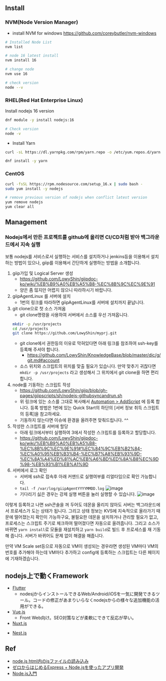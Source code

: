 ## Install

### NVM(Node Version Manager)

- install NVM for windows
https://github.com/coreybutler/nvm-windows

```sh
# Installed Node List
nvm list

# node 16 latest install 
nvm install 16

# change node
nvm use 16

# check version
node --v
```

### RHEL(Red Hat Enterprise Linux)

Install nodejs 16 version
```sh
dnf module -y install nodejs:16

# Check version
node -v
```

- Install Yarn
```sh
curl -sL https://dl.yarnpkg.com/rpm/yarn.repo -o /etc/yum.repos.d/yarn.repo

dnf install -y yarn
```


### CentOS

```sh
curl -fsSL https://rpm.nodesource.com/setup_16.x | sudo bash -
sudo yum install -y nodejs

# remove previous version of nodejs when conflict latest version
yum remove nodejs
yum clear all
```

## Management

### Nodejs에서 만든 프로젝트를 github에 올리면 CI/CD처럼 받아 백그라운드에서 지속 실행

보통 nodejs를 서비스로서 실행하는 서비스를 설치하거나 jenkins등을 이용해서 설치하는 방법이 있으나,
giip를 이용해서 간단하게 실행하는 방법을 소개합니다. 

1. giip가입 및 Logical Server 생성
   - https://github.com/LowyShin/giipdoc-ko/wiki/%EB%B9%A0%EB%A5%B8-%EC%8B%9C%EC%9E%91
   - 양은 좀 많지만 어렵지 않으니 따라하시기 바랍니다.
2. giipAgentLinux 를 서버에 설치
   - 1번의 링크를 따라하면 giipAgentLinux를 서버에 설치까지 끝납니다.
3. git clone으로 첫 소스 가져옴
   - git clone명령을 사용하여 서버에서 소스를 우선 가져옵니다.
   ```sh
   mkdir -p /usr/projects
   cd /usr/projects
   git clone https://github.com/LowyShin/myprj.git
   ```
   - git clone에서 권한등의 이유로 막혀있다면 아래 링크를 참조하여 ssh-key를 등록해 주셔야 합니다.
     - https://github.com/LowyShin/KnowledgeBase/blob/master/dic/g/git.md#account   
   - 소스 위치와 스크립트의 위치를 맞출 필요가 있습니다. 만약 맞추기 귀찮다면 `mkdir -p /usr/projects` 라고 생성해서 그 위치에서 git clone을 하면 편리합니다. 
4. node를 기동하는 스크립트 작성
   - https://github.com/LowyShin/giip/blob/gh-pages/giipscripts/sh/nodejs-githubsyncandrun.sh
   - 위 링크에 있는 소스를 그대로 복사해서 [Automation > AddScript](https://giipaspstg02.azurewebsites.net/view/SMAHTML/ScrPut.asp) 에 등록 합니다. 등록 방법은 1번에 있는 Quick Start의 하단의 [서버 정보 취득 스크립트의 등록]을 참고하세요. 
   - 기동하지 않는다면 이슈에 환경을 올려주면 맞춰드립니다. ^^
5. 작성한 스크립트를 서버에 할당
   - 아래 링크에서부터 실행하여 3에서 작성한 스크립트를 등록하고 할당합니다.
   - https://github.com/LowyShin/giipdoc-ko/wiki/%EB%B9%A0%EB%A5%B8-%EC%8B%9C%EC%9E%91#%EC%84%9C%EB%B2%84-%EC%A0%95%EB%B3%B4-%EC%B7%A8%EB%93%9D-%EC%8A%A4%ED%81%AC%EB%A6%BD%ED%8A%B8%EC%9D%98-%EB%93%B1%EB%A1%9D
6. 서버에서 로그 확인
   - 서버에 ssh로 접속후 아래 커맨드로 실행여부를 리얼타임으로 확인 가능합니다.
   - `tail -f /var/log/giipAgentYYYYMMDD.log`
   ![image](https://github.com/LowyShin/KnowledgeBase/assets/20239203/2691989d-5ba3-4ca0-a284-21d65d947279)
   - 기다리기 싫은 경우는 강제 실행 버튼을 눌러 실행할 수 있습니다.
   ![image](https://github.com/LowyShin/KnowledgeBase/assets/20239203/905bfc03-c719-49ac-9d7a-595556bb3ef8)

이렇게 등록하고 나면 ssh콘솔을 꺼 두어도 데몬을 올리지 않아도 서버는 백그라운드에서 프로세스가 도는 상태가 됩니다. 
그리고 상태 정보는 KVS에 지속적으로 올라가기 때문에 떨어졌는지 확인이 가능하구요, 
불필요한 데몬을 설치하거나 관리할 필요가 없고, 프로세스는 스크립트 주기로 체크하여 떨어졌다면 자동으로 올려줍니다. 
그리고 소스가 바뀌면 `yarn install`로 모듈을 재설치하고 `yarn build`로 빌드 후 프로세스를 재 기동해 줍니다. 
서버가 바뀌어도 문제 없이 해결을 해줍니다. 

만약 VM Scale set등으로 자동으로 VM이 생성되는 경우라면 생성된 VM마다 VM의 번호를 추가해야 하는데 VM마다 추가하고 config에 등록하는 스크립트는 다른 페이지에 기재하겠습니다.

## nodejs上で動くFramework

* [Flutter](https://github.com/LowyShin/KnowledgeBase/tree/master/wiki/flutter)
  * nodesjからインストールできるWeb/Android/iOSを一気に開発できるツール。コードの修正があまりいらなくnodejsからの様々な追加機能の活用ができる。
* [Vue.js](https://github.com/LowyShin/KnowledgeBase/tree/master/wiki/vue)
  * Front Web向け。SEO対策などが柔軟にできて反応が早い。
* [Nuxt.js](https://github.com/LowyShin/KnowledgeBase/tree/master/wiki/nuxtjs)
- [Nest.js](https://github.com/LowyShin/KnowledgeBase/tree/master/wiki/nestjs)

## Ref

* [node.js html内のjsファイルの読み込み](https://www.naka-sys.okinawa/nodejs-html-include/)
* [ゼロからはじめるExpress + Node.jsを使ったアプリ開発](https://qiita.com/nkjm/items/723990c518acfee6e473)
* [Node.js入門](https://www.tohoho-web.com/ex/nodejs.html#hello_web)

